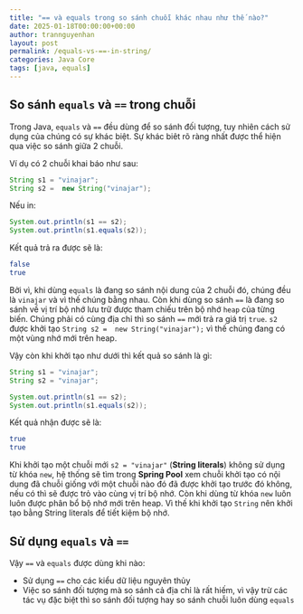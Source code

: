 ```yaml
---
title: "== và equals trong so sánh chuỗi khác nhau như thế nào?"
date: 2025-01-18T00:00:00+00:00
author: trannguyenhan
layout: post
permalink: /equals-vs-==-in-string/
categories: Java Core
tags: [java, equals]
---
```


## So sánh `equals` và `==` trong chuỗi

Trong Java, `equals` và `==` đều dùng để so sánh đối tượng, tuy nhiên cách sử dụng của chúng có sự khác biệt. Sự khác biêt rõ ràng nhất được thể hiện qua việc so sánh giữa 2 chuỗi.

Ví dụ có 2 chuỗi khai báo như sau: 

```java
String s1 = "vinajar";
String s2 =  new String("vinajar");
```

Nếu in:

```java
System.out.println(s1 == s2);
System.out.println(s1.equals(s2));
```

Kết quả trả ra được sẽ là: 

```bash
false
true
```

Bởi vì, khi dùng `equals` là đang so sánh nội dung của 2 chuỗi đó, chúng đều là `vinajar` và vì thế chúng bằng nhau. Còn khi dùng so sánh `==` là đang so sánh về vị trí bộ nhớ lưu trữ được tham chiếu trên bộ nhớ `heap` của từng biến. Chúng phải có cùng địa chỉ thì so sánh `==` mới trả ra giá trị `true`. `s2` được khởi tạo `String s2 =  new String("vinajar");` vì thế chúng đang có một vùng nhớ mới trên heap.

Vậy còn khi khởi tạo như dưới thì kết quả so sánh là gì: 

```java
String s1 = "vinajar";
String s2 = "vinajar";

System.out.println(s1 == s2);
System.out.println(s1.equals(s2));
```

Kết quả nhận được sẽ là: 

```bash
true
true
```

Khi khởi tạo một chuỗi mới `s2 = "vinajar"` (**String literals**) không sử dụng từ khóa `new`, hệ thống sẽ tìm trong **Spring Pool** xem chuỗi khởi tạo có nội dung đã chuỗi giống với một chuỗi nào đó đã được khởi tạo trước đó không, nếu có thì sẽ được trỏ vào cùng vị trí bộ nhớ. Còn khi dùng từ khóa `new` luôn luôn được phân bổ bộ nhớ mới trên heap. Vì thế khi khởi tạo `String` nên khởi tạo bằng String literals để tiết kiệm bộ nhớ.

## Sử dụng `equals` và `==`

Vậy `==` và `equals` được dùng khi nào:

- Sử dụng `==` cho các kiểu dữ liệu nguyên thủy
- Việc so sánh đối tượng mà so sánh cả địa chỉ là rất hiếm, vì vậy trừ các tác vụ đặc biệt thì so sánh đối tượng hay so sánh chuỗi luôn dùng `equals`